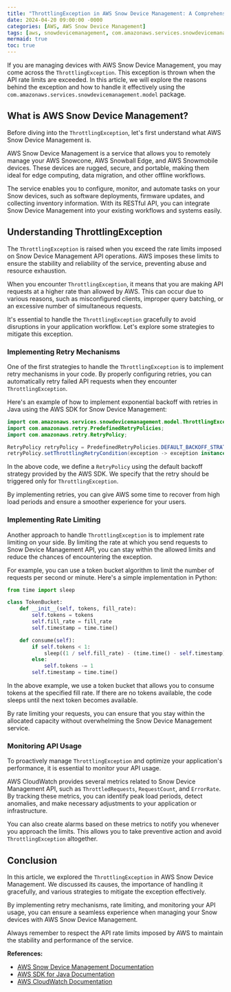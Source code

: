 ```yaml
---
title: "ThrottlingException in AWS Snow Device Management: A Comprehensive Guide"
date: 2024-04-20 09:00:00 -0000
categories: [AWS, AWS Snow Device Management]
tags: [aws, snowdevicemanagement, com.amazonaws.services.snowdevicemanagement.model]
mermaid: true
toc: true
---
```



If you are managing devices with AWS Snow Device Management, you may come across the `ThrottlingException`. This exception is thrown when the API rate limits are exceeded. In this article, we will explore the reasons behind the exception and how to handle it effectively using the `com.amazonaws.services.snowdevicemanagement.model` package.

## What is AWS Snow Device Management?

Before diving into the `ThrottlingException`, let's first understand what AWS Snow Device Management is.

AWS Snow Device Management is a service that allows you to remotely manage your AWS Snowcone, AWS Snowball Edge, and AWS Snowmobile devices. These devices are rugged, secure, and portable, making them ideal for edge computing, data migration, and other offline workflows.

The service enables you to configure, monitor, and automate tasks on your Snow devices, such as software deployments, firmware updates, and collecting inventory information. With its RESTful API, you can integrate Snow Device Management into your existing workflows and systems easily.

## Understanding ThrottlingException

The `ThrottlingException` is raised when you exceed the rate limits imposed on Snow Device Management API operations. AWS imposes these limits to ensure the stability and reliability of the service, preventing abuse and resource exhaustion.

When you encounter `ThrottlingException`, it means that you are making API requests at a higher rate than allowed by AWS. This can occur due to various reasons, such as misconfigured clients, improper query batching, or an excessive number of simultaneous requests.

It's essential to handle the `ThrottlingException` gracefully to avoid disruptions in your application workflow. Let's explore some strategies to mitigate this exception.

### Implementing Retry Mechanisms

One of the first strategies to handle the `ThrottlingException` is to implement retry mechanisms in your code. By properly configuring retries, you can automatically retry failed API requests when they encounter `ThrottlingException`.

Here's an example of how to implement exponential backoff with retries in Java using the AWS SDK for Snow Device Management:

```java
import com.amazonaws.services.snowdevicemanagement.model.ThrottlingException;
import com.amazonaws.retry.PredefinedRetryPolicies;
import com.amazonaws.retry.RetryPolicy;

RetryPolicy retryPolicy = PredefinedRetryPolicies.DEFAULT_BACKOFF_STRATEGY;
retryPolicy.setThrottlingRetryCondition(exception -> exception instanceof ThrottlingException);
```

In the above code, we define a `RetryPolicy` using the default backoff strategy provided by the AWS SDK. We specify that the retry should be triggered only for `ThrottlingException`.

By implementing retries, you can give AWS some time to recover from high load periods and ensure a smoother experience for your users.

### Implementing Rate Limiting

Another approach to handle `ThrottlingException` is to implement rate limiting on your side. By limiting the rate at which you send requests to Snow Device Management API, you can stay within the allowed limits and reduce the chances of encountering the exception.

For example, you can use a token bucket algorithm to limit the number of requests per second or minute. Here's a simple implementation in Python:

```python
from time import sleep

class TokenBucket:
    def __init__(self, tokens, fill_rate):
        self.tokens = tokens
        self.fill_rate = fill_rate
        self.timestamp = time.time()

    def consume(self):
        if self.tokens < 1:
            sleep((1 / self.fill_rate) - (time.time() - self.timestamp))
        else:
            self.tokens -= 1
        self.timestamp = time.time()
```

In the above example, we use a token bucket that allows you to consume tokens at the specified fill rate. If there are no tokens available, the code sleeps until the next token becomes available.

By rate limiting your requests, you can ensure that you stay within the allocated capacity without overwhelming the Snow Device Management service.

### Monitoring API Usage

To proactively manage `ThrottlingException` and optimize your application's performance, it is essential to monitor your API usage.

AWS CloudWatch provides several metrics related to Snow Device Management API, such as `ThrottledRequests`, `RequestCount`, and `ErrorRate`. By tracking these metrics, you can identify peak load periods, detect anomalies, and make necessary adjustments to your application or infrastructure.

You can also create alarms based on these metrics to notify you whenever you approach the limits. This allows you to take preventive action and avoid `ThrottlingException` altogether.

## Conclusion

In this article, we explored the `ThrottlingException` in AWS Snow Device Management. We discussed its causes, the importance of handling it gracefully, and various strategies to mitigate the exception effectively.

By implementing retry mechanisms, rate limiting, and monitoring your API usage, you can ensure a seamless experience when managing your Snow devices with AWS Snow Device Management.

Always remember to respect the API rate limits imposed by AWS to maintain the stability and performance of the service.

**References:**
- [AWS Snow Device Management Documentation](https://docs.aws.amazon.com/snow-device-management/latest/ug/what-is-snow-device-management.html)
- [AWS SDK for Java Documentation](https://docs.aws.amazon.com/sdk-for-java/latest/developer-guide/home.html)
- [AWS CloudWatch Documentation](https://docs.aws.amazon.com/AmazonCloudWatch/latest/APIReference/Welcome.html)